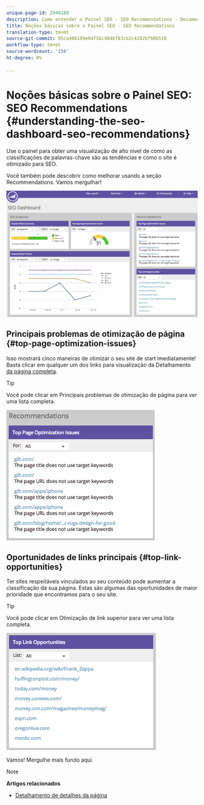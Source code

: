 ```yaml
---
unique-page-id: 2949180
description: Como entender o Painel SEO - SEO Recommendations - Documentos do Marketing - Documentação do produto
title: Noções básicas sobre o Painel SEO - SEO Recommendations
translation-type: tm+mt
source-git-commit: 95ca406109e04f56c9846f83cb2c4202bf606518
workflow-type: tm+mt
source-wordcount: '158'
ht-degree: 0%

---
```



# Noções básicas sobre o Painel SEO: SEO Recommendations {#understanding-the-seo-dashboard-seo-recommendations}

Use o painel para obter uma visualização de alto nível de como as classificações de palavras-chave são as tendências e como o site é otimizado para SEO.

Você também pode descobrir como melhorar usando a seção Recommendations. Vamos mergulhar!

![](assets/image2014-9-17-21-3a39-3a57.png)

## Principais problemas de otimização de página {#top-page-optimization-issues}

Isso mostrará cinco maneiras de otimizar o seu site de start imediatamente! Basta clicar em qualquer um dos links para visualização da Detalhamento [da página completa](../../../../product-docs/additional-apps/seo/pages/seo-using-the-page-detail-drill-down.md).

>[!TIP]
>
>Você pode clicar em Principais problemas de otimização de página para ver uma lista completa.

![](assets/image2014-9-17-21-3a40-3a52.png)

## Oportunidades de links principais {#top-link-opportunities}

Ter sites respeitáveis vinculados ao seu conteúdo pode aumentar a classificação da sua página. Estas são algumas das oportunidades de maior prioridade que encontramos para o seu site.

>[!TIP]
>
>Você pode clicar em Otimização de link superior para ver uma lista completa.

![](assets/image2014-9-17-21-3a41-3a17.png)

Vamos! Mergulhe mais fundo aqui.

>[!NOTE]
>
>**Artigos relacionados**
>
>* [Detalhamento de detalhes da página](../../../../product-docs/additional-apps/seo/pages/seo-using-the-page-detail-drill-down.md)

